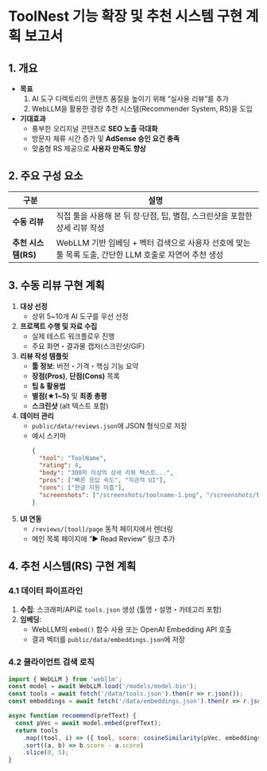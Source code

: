 # ToolNest 기능 확장 및 추천 시스템 구현 계획 보고서

## 1. 개요
- **목표**
  1. AI 도구 디렉토리의 콘텐츠 품질을 높이기 위해 “실사용 리뷰”를 추가  
  2. WebLLM을 활용한 경량 추천 시스템(Recommender System, RS)을 도입
- **기대효과**
  - 풍부한 오리지널 콘텐츠로 **SEO 노출 극대화**
  - 방문자 체류 시간 증가 및 **AdSense 승인 요건 충족**
  - 맞춤형 RS 제공으로 **사용자 만족도 향상**

## 2. 주요 구성 요소

| 구분            | 설명                                                               |
| --------------- | ------------------------------------------------------------------ |
| **수동 리뷰**     | 직접 툴을 사용해 본 뒤 장·단점, 팁, 별점, 스크린샷을 포함한 상세 리뷰 작성    |
| **추천 시스템(RS)** | WebLLM 기반 임베딩 + 벡터 검색으로 사용자 선호에 맞는 툴 목록 도출, 간단한 LLM 호출로 자연어 추천 생성 |

## 3. 수동 리뷰 구현 계획

1. **대상 선정**  
   - 상위 5~10개 AI 도구를 우선 선정  
2. **프로젝트 수행 및 자료 수집**  
   - 실제 테스트 워크플로우 진행  
   - 주요 화면・결과물 캡처(스크린샷/GIF)  
3. **리뷰 작성 템플릿**  
   - **툴 정보**: 버전・가격・핵심 기능 요약  
   - **장점(Pros)**, **단점(Cons)** 목록  
   - **팁 & 활용법**  
   - **별점(★1~5)** 및 **최종 총평**  
   - **스크린샷** (alt 텍스트 포함)  
4. **데이터 관리**  
   - `public/data/reviews.json`에 JSON 형식으로 저장  
   - 예시 스키마
     ```json
     {
       "tool": "ToolName",
       "rating": 4,
       "body": "300자 이상의 상세 리뷰 텍스트...",
       "pros": ["빠른 응답 속도", "직관적 UI"],
       "cons": ["한글 지원 미흡"],
       "screenshots": ["/screenshots/toolname-1.png", "/screenshots/toolname-2.png"]
     }
     ```
5. **UI 연동**  
   - `/reviews/[tool]/page` 동적 페이지에서 렌더링  
   - 메인 목록 페이지에 “▶️ Read Review” 링크 추가  

## 4. 추천 시스템(RS) 구현 계획

### 4.1 데이터 파이프라인
1. **수집**: 스크래퍼/API로 `tools.json` 생성 (툴명・설명・카테고리 포함)  
2. **임베딩**:
   - WebLLM의 `embed()` 함수 사용 또는 OpenAI Embedding API 호출  
   - 결과 벡터를 `public/data/embeddings.json`에 저장  

### 4.2 클라이언트 검색 로직
```js
import { WebLLM } from 'webllm';
const model = await WebLLM.load('/models/model.bin');
const tools = await fetch('/data/tools.json').then(r => r.json());
const embeddings = await fetch('/data/embeddings.json').then(r => r.json());

async function recommend(prefText) {
  const pVec = await model.embed(prefText);
  return tools
    .map((tool, i) => ({ tool, score: cosineSimilarity(pVec, embeddings[i]) }))
    .sort((a, b) => b.score - a.score)
    .slice(0, 5);
}
